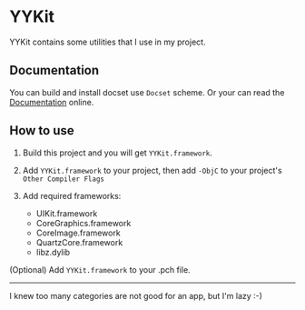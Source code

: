 YYKit
==========
YYKit contains some utilities that I use in my project.

## Documentation

You can build and install docset use `Docset` scheme.
Or your can read the [Documentation](http://github.ibireme.com/yykit/doc/) online.


## How to use

1. Build this project and you will get `YYKit.framework`.

2. Add `YYKit.framework` to your project,
then add `-ObjC` to your project's `Other Compiler Flags`

3. Add required frameworks:

	 * UIKit.framework
	 * 	 CoreGraphics.framework
	 * CoreImage.framework
	 * QuartzCore.framework
	 * libz.dylib

(Optional) Add `YYKit.framework` to your .pch file.


- - -

I knew too many categories are not good for an app, but I'm lazy :-)